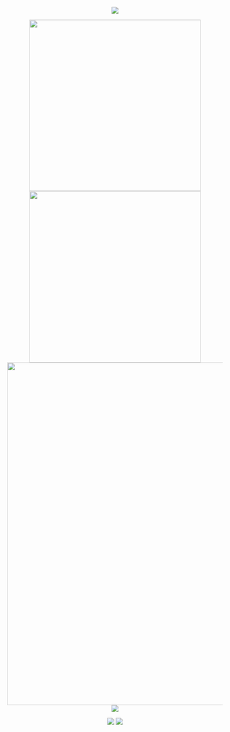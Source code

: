 <!-- https://github.com/DenverCoder1/readme-typing-svg -->
<p align="center">
<img src="https://readme-typing-svg.demolab.com?font=Orbitron&size=25&pause=1000&center=true&vCenter=true&random=false&width=600&lines=Welcome+to+my+GitHub+profile+page!;I+am+super+obsessed+with+programming!" />
</p>
 
<p align="center">
<!-- https://github.com/anuraghazra/github-readme-stats -->
<img align="center" width="400" src="https://github-readme-stats.vercel.app/api?username=YouAreSloth&theme=transparent&include_all_commits=true&show_icons=true&hide_border=true" />
<!-- https://github.com/DenverCoder1/github-readme-streak-stats -->
<img align="center" width="400" src="https://streak-stats.demolab.com?user=YouAreSloth&theme=transparent&date_format=%5BY.%5Dn.j&hide_border=true" />
<br/>
<!-- https://github.com/Ashutosh00710/github-readme-activity-graph -->
<img width="800" src="https://github-readme-activity-graph.vercel.app/graph?username=YouAreSloth&theme=github-compact&hide_border=true&area=true">
<!-- https://github.com/tandpfun/skill-icons -->
<img align="center" src="https://skillicons.dev/icons?i=py,rust,html,css,js,ts,md,react&theme=dark" />
</p>
 
<!-- https://github.com/badges/shields -->
<p align="center">
<a href="https://github.com/YouAreSloth"><img src="https://img.shields.io/badge/GitHub-YouAreSloth-blue?logo=github" /></a>
<img src="https://komarev.com/ghpvc/?username=YouAreSloth&abbreviated=true&color=red" />
</p>
